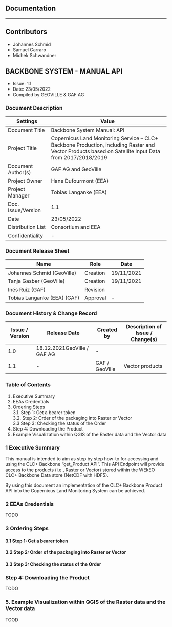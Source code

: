 ## Documentation

---

## Contributors
* Johannes Schmid
* Samuel Carraro
* Michek Schwandner

## BACKBONE SYSTEM  - MANUAL API

- Issue: 1.1
- Date: 23/05/2022
- Compiled by:GEOVILLE & GAF AG

### Document Description

| Settings | Value |
|--|--|
|Document Title| Backbone System Manual: API |
|Project Title| Copernicus Land Monitoring Service – CLC+ Backbone Production, including Raster and Vector Products based on Satellite Input Data from 2017/2018/2019|
|Document Author(s)| GAF AG and GeoVille |
|Project Owner| Hans Dufourmont (EEA) |
|Project Manager| Tobias Langanke (EEA)|
|Doc. Issue/Version| 1.1 |
|Date| 23/05/2022 |
|Distribution List| Consortium and EEA |
|Confidentiality| - |

### Document Release Sheet 

| Name | Role | Date |
|--|--|--|
|Johannes Schmid (GeoVille)|Creation| 19/11/2021
|Tanja Gasber (GeoVille)|Creation| 19/11/2021
|Inés Ruiz  (GAF)|Revision| |
|Tobias Langanke (EEA) (GAF)|Approval|-|

### Document History & Change Record

| Issue / Version | Release Date | Created by | Description of Issue / Change(s)|
|--|--|--|--|
|1.0|18.12.2021GeoVille / GAF AG |-|
|1.1|-|GAF / GeoVille|Vector products|

### Table of Contents

1. Executive Summary
2. EEAs Credentials
3. Ordering Steps <br/>
    3.1. Step 1: Get a bearer token <br/>
    3.2. Step 2: Order of the packaging into Raster or Vector <br/>
    3.3 Step 3: Checking the status of the Order <br/> 
4. Step 4: Downloading the Product
5. Example Visualization within QGIS of the Raster data and the Vector data

### 1 Executive Summary

This manual is intended to aim as step by step how-to for accessing and using the CLC+ Backbone “get_Product
API”. This API Endpoint will provide access to the products (i.e., Raster or Vector) stored within the WEkEO
CLC+ Backbone Data store (NetCDF with HDF5).

By using this document an implementation of the CLC+ Backbone Product API into the Copernicus Land
Monitoring System can be achieved.

### 2 EEAs Credentials

TODO

### 3 Ordering Steps

#### 3.1 Step 1: Get a bearer token
#### 3.2 Step 2: Order of the packaging into Raster or Vector
#### 3.3 Step 3: Checking the status of the Order

### Step 4: Downloading the Product

TODO

### 5. Example Visualization within QGIS of the Raster data and the Vector data

TOOD